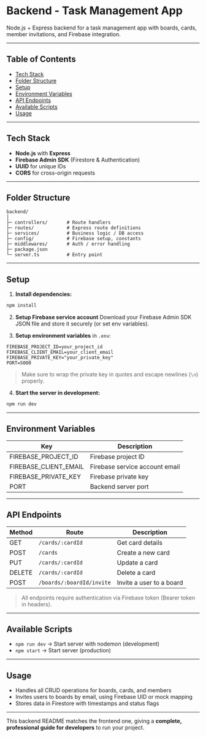 # Backend - Task Management App

Node.js + Express backend for a task management app with boards, cards, member invitations, and Firebase integration.

---

## Table of Contents

- [Tech Stack](#tech-stack)
- [Folder Structure](#folder-structure)
- [Setup](#setup)
- [Environment Variables](#environment-variables)
- [API Endpoints](#api-endpoints)
- [Available Scripts](#available-scripts)
- [Usage](#usage)

---

## Tech Stack

- **Node.js** with **Express**
- **Firebase Admin SDK** (Firestore & Authentication)
- **UUID** for unique IDs
- **CORS** for cross-origin requests

---

## Folder Structure

```
backend/
│
├─ controllers/       # Route handlers
├─ routes/            # Express route definitions
├─ services/          # Business logic / DB access
├─ config/            # Firebase setup, constants
├─ middlewares/       # Auth / error handling
├─ package.json
└─ server.ts          # Entry point
```

---

## Setup

1. **Install dependencies:**

```bash
npm install
```

2. **Setup Firebase service account**
   Download your Firebase Admin SDK JSON file and store it securely (or set env variables).

3. **Setup environment variables** in `.env`:

```
FIREBASE_PROJECT_ID=your_project_id
FIREBASE_CLIENT_EMAIL=your_client_email
FIREBASE_PRIVATE_KEY="your_private_key"
PORT=5000
```

> Make sure to wrap the private key in quotes and escape newlines (`\n`) properly.

4. **Start the server in development:**

```bash
npm run dev
```

---

## Environment Variables

| Key                   | Description                    |
| --------------------- | ------------------------------ |
| FIREBASE_PROJECT_ID   | Firebase project ID            |
| FIREBASE_CLIENT_EMAIL | Firebase service account email |
| FIREBASE_PRIVATE_KEY  | Firebase private key           |
| PORT                  | Backend server port            |

---

## API Endpoints

| Method | Route                     | Description              |
| ------ | ------------------------- | ------------------------ |
| GET    | `/cards/:cardId`          | Get card details         |
| POST   | `/cards`                  | Create a new card        |
| PUT    | `/cards/:cardId`          | Update a card            |
| DELETE | `/cards/:cardId`          | Delete a card            |
| POST   | `/boards/:boardId/invite` | Invite a user to a board |

> All endpoints require authentication via Firebase token (Bearer token in headers).

---

## Available Scripts

- `npm run dev` → Start server with nodemon (development)
- `npm start` → Start server (production)

---

## Usage

- Handles all CRUD operations for boards, cards, and members
- Invites users to boards by email, using Firebase UID or mock mapping
- Stores data in Firestore with timestamps and status flags

---

This backend README matches the frontend one, giving a **complete, professional guide for developers** to run your project.

